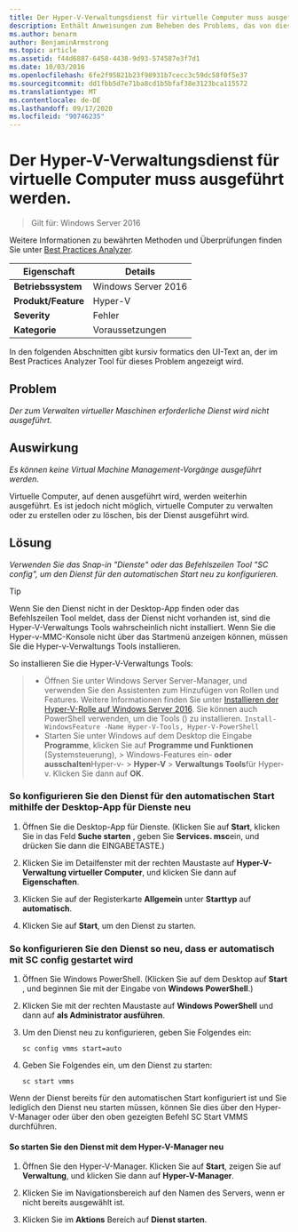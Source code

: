 ```yaml
---
title: Der Hyper-V-Verwaltungsdienst für virtuelle Computer muss ausgeführt werden.
description: Enthält Anweisungen zum Beheben des Problems, das von dieser Best Practices Analyzer Regel gemeldet wird.
ms.author: benarm
author: BenjaminArmstrong
ms.topic: article
ms.assetid: f44d6887-6458-4438-9d93-574587e3f7d1
ms.date: 10/03/2016
ms.openlocfilehash: 6fe2f95821b23f98931b7cecc3c59dc58f0f5e37
ms.sourcegitcommit: dd1fbb5d7e71ba8cd1b5bfaf38e3123bca115572
ms.translationtype: MT
ms.contentlocale: de-DE
ms.lasthandoff: 09/17/2020
ms.locfileid: "90746235"
---
```

# <a name="the-hyper-v-virtual-machine-management-service-must-be-running"></a>Der Hyper-V-Verwaltungsdienst für virtuelle Computer muss ausgeführt werden.

>Gilt für: Windows Server 2016

Weitere Informationen zu bewährten Methoden und Überprüfungen finden Sie unter [Best Practices Analyzer](https://go.microsoft.com/fwlink/?LinkId=122786).

|Eigenschaft|Details|
|-|-|
|**Betriebssystem**|Windows Server 2016|
|**Produkt/Feature**|Hyper-V|
|**Severity**|Fehler|
|**Kategorie**|Voraussetzungen|

In den folgenden Abschnitten gibt kursiv formatics den UI-Text an, der im Best Practices Analyzer Tool für dieses Problem angezeigt wird.

## <a name="issue"></a>Problem

*Der zum Verwalten virtueller Maschinen erforderliche Dienst wird nicht ausgeführt.*

## <a name="impact"></a>Auswirkung

*Es können keine Virtual Machine Management-Vorgänge ausgeführt werden.*

Virtuelle Computer, auf denen ausgeführt wird, werden weiterhin ausgeführt. Es ist jedoch nicht möglich, virtuelle Computer zu verwalten oder zu erstellen oder zu löschen, bis der Dienst ausgeführt wird.

## <a name="resolution"></a>Lösung

*Verwenden Sie das Snap-in "Dienste" oder das Befehlszeilen Tool "SC config", um den Dienst für den automatischen Start neu zu konfigurieren.*

> [!TIP]
> Wenn Sie den Dienst nicht in der Desktop-App finden oder das Befehlszeilen Tool meldet, dass der Dienst nicht vorhanden ist, sind die Hyper-V-Verwaltungs Tools wahrscheinlich nicht installiert.
Wenn Sie die Hyper-v-MMC-Konsole nicht über das Startmenü anzeigen können, müssen Sie die Hyper-v-Verwaltungs Tools installieren.

So installieren Sie die Hyper-V-Verwaltungs Tools:
>
> - Öffnen Sie unter Windows Server Server-Manager, und verwenden Sie den Assistenten zum Hinzufügen von Rollen und Features. Weitere Informationen finden Sie unter [Installieren der Hyper-V-Rolle auf Windows Server 2016](../get-started/Install-the-Hyper-V-role-on-Windows-Server.md).  Sie können auch PowerShell verwenden, um die Tools () zu installieren. `Install-WindowsFeature -Name Hyper-V-Tools, Hyper-V-PowerShell`
> - Starten Sie unter Windows auf dem Desktop die Eingabe **Programme**, klicken Sie auf **Programme und Funktionen** (Systemsteuerung), > Windows-Features ein- **oder ausschalten**Hyper-v-  >  **Hyper-V**  >  **Verwaltungs Tools**für Hyper-v. Klicken Sie dann auf **OK**.

### <a name="to-reconfigure-the-service-to-start-automatically-using-the-services-desktop-app"></a>So konfigurieren Sie den Dienst für den automatischen Start mithilfe der Desktop-App für Dienste neu

1.  Öffnen Sie die Desktop-App für Dienste. (Klicken Sie auf **Start**, klicken Sie in das Feld **Suche starten** , geben Sie **Services. msc**ein, und drücken Sie dann die EINGABETASTE.)

2.  Klicken Sie im Detailfenster mit der rechten Maustaste auf **Hyper-V-Verwaltung virtueller Computer**, und klicken Sie dann auf **Eigenschaften**.

3.  Klicken Sie auf der Registerkarte **Allgemein** unter **Starttyp** auf **automatisch**.

4.  Klicken Sie auf **Start**, um den Dienst zu starten.

### <a name="to-reconfigure-the-service-to-start-automatically-using-sc-config"></a>So konfigurieren Sie den Dienst so neu, dass er automatisch mit SC config gestartet wird

1.  Öffnen Sie Windows PowerShell. (Klicken Sie auf dem Desktop auf **Start** , und beginnen Sie mit der Eingabe von **Windows PowerShell**.)

2.  Klicken Sie mit der rechten Maustaste auf **Windows PowerShell** und dann auf **als Administrator ausführen**.

3.  Um den Dienst neu zu konfigurieren, geben Sie Folgendes ein:

    ```
    sc config vmms start=auto
    ```

4.  Geben Sie Folgendes ein, um den Dienst zu starten:

    ```
    sc start vmms
    ```

Wenn der Dienst bereits für den automatischen Start konfiguriert ist und Sie lediglich den Dienst neu starten müssen, können Sie dies über den Hyper-V-Manager oder über den oben gezeigten Befehl SC Start VMMS durchführen.

#### <a name="to-restart-the-service-from-hyper-v-manager"></a>So starten Sie den Dienst mit dem Hyper-V-Manager neu

1.  Öffnen Sie den Hyper-V-Manager. Klicken Sie auf **Start**, zeigen Sie auf **Verwaltung**, und klicken Sie dann auf **Hyper-V-Manager**.

2.  Klicken Sie im Navigationsbereich auf den Namen des Servers, wenn er nicht bereits ausgewählt ist.

3.  Klicken Sie im **Aktions** Bereich auf **Dienst starten**.



